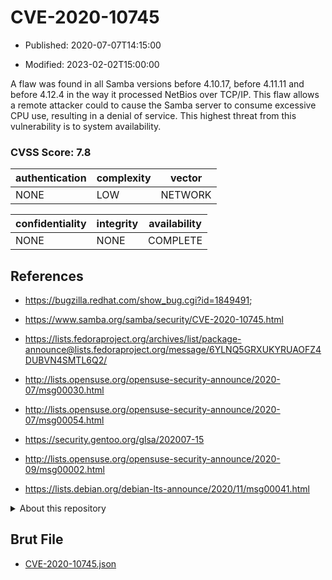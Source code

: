 # CVE-2020-10745

- Published: 2020-07-07T14:15:00

- Modified: 2023-02-02T15:00:00

A flaw was found in all Samba versions before 4.10.17, before 4.11.11 and before 4.12.4 in the way it processed NetBios over TCP/IP. This flaw allows a remote attacker could to cause the Samba server to consume excessive CPU use, resulting in a denial of service. This highest threat from this vulnerability is to system availability.

### CVSS Score: **7.8**

| authentication | complexity | vector |
| --- | --- | --- |
| NONE | LOW | NETWORK |

| confidentiality | integrity | availability |
| --- | --- | --- |
| NONE | NONE | COMPLETE |

## References

* https://bugzilla.redhat.com/show_bug.cgi?id=1849491;

* https://www.samba.org/samba/security/CVE-2020-10745.html

* https://lists.fedoraproject.org/archives/list/package-announce@lists.fedoraproject.org/message/6YLNQ5GRXUKYRUAOFZ4DUBVN4SMTL6Q2/

* http://lists.opensuse.org/opensuse-security-announce/2020-07/msg00030.html

* http://lists.opensuse.org/opensuse-security-announce/2020-07/msg00054.html

* https://security.gentoo.org/glsa/202007-15

* http://lists.opensuse.org/opensuse-security-announce/2020-09/msg00002.html

* https://lists.debian.org/debian-lts-announce/2020/11/msg00041.html

<details>
<summary>About this repository</summary> 

  This repository is part of the project [Live Hack CVE](https://github.com/Live-Hack-CVE). Main website can be found [www.live-hack.org](https://www.live-hack.org) 
  
  Made by [Sn0wAlice](https://github.com/Sn0wAlice) for the people that care about security and need to have a feed of the latest CVEs. Hope you enjoy it, don't forget to star the repo and follow me on [Twitter](https://twitter.com/Sn0wAlice) and [Github](https://github.com/Sn0wAlice). And that is my [personnal website](https://www.alice-snow.me/)

  - [Home Page](https://github.com/Live-Hack-CVE)
  - [Framework](https://github.com/Live-Hack-CVE/cve-framework)
  - [CVE database](https://github.com/Live-Hack-CVE/full_database)
  - [Changelog](https://github.com/Live-Hack-CVE/Changelog)
</details>

## Brut File

* [CVE-2020-10745.json](https://raw.githubusercontent.com/Live-Hack-CVE/full_database/main/cves/2020/CVE-2020-10745.json)

